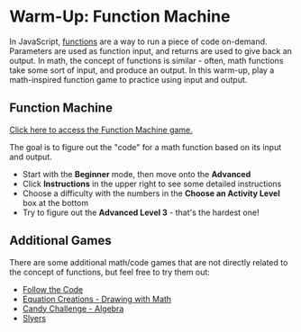 # Warm-Up: Function Machine
In JavaScript, [functions](https://javascript.info/function-basics) are a way to run a piece of code on-demand. Parameters are used as function input, and returns are used to give back an output. In math, the concept of functions is similar - often, math functions take some sort of input, and produce an output. In this warm-up, play a math-inspired function game to practice using input and output.

## Function Machine
[Click here to access the Function Machine game.](https://www.mathplayground.com/functionmachine.html)

The goal is to figure out the "code" for a math function based on its input and output.

- Start with the **Beginner** mode, then move onto the **Advanced**
- Click **Instructions** in the upper right to see some detailed instructions
- Choose a difficulty with the numbers in the **Choose an Activity Level** box at the bottom
- Try to figure out the **Advanced Level 3** - that's the hardest one!

## Additional Games
There are some additional math/code games that are not directly related to the concept of functions, but feel free to try them out:

- [Follow the Code](https://www.mathplayground.com/follow_the_code.html)
- [Equation Creations - Drawing with Math](https://www.mathplayground.com/equation_creations.html)
- [Candy Challenge - Algebra](https://www.mathplayground.com/candy_challenge_game.html)
- [Slyers](https://www.mathplayground.com/logic_slydrs.html)
